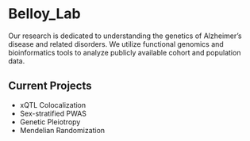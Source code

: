 # Belloy_Lab
Our research is dedicated to understanding the genetics of Alzheimer’s disease and related disorders. We utilize functional genomics and bioinformatics tools to analyze publicly available cohort and population data.

## Current Projects
* xQTL Colocalization
* Sex-stratified PWAS
* Genetic Pleiotropy
* Mendelian Randomization
